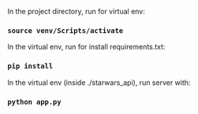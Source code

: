 In the project directory, run for virtual env:

### `source venv/Scripts/activate`

In the  virtual env, run for install requirements.txt:

### `pip install`

In the  virtual env (inside ./starwars_api), run server with:

### `python app.py`